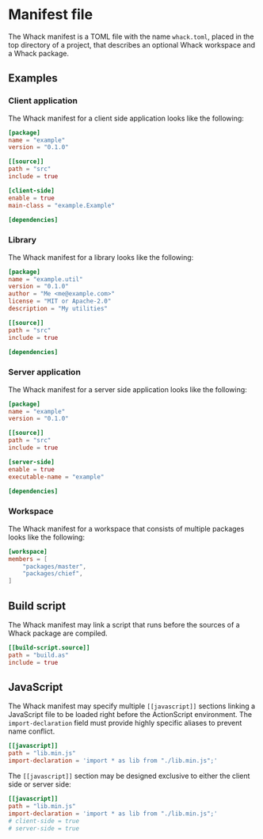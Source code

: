 # Manifest file

The Whack manifest is a TOML file with the name `whack.toml`, placed in the top directory of a project, that describes an optional Whack workspace and a Whack package.

## Examples

### Client application

The Whack manifest for a client side application looks like the following:

```toml
[package]
name = "example"
version = "0.1.0"

[[source]]
path = "src"
include = true

[client-side]
enable = true
main-class = "example.Example"

[dependencies]
```

### Library

The Whack manifest for a library looks like the following:

```toml
[package]
name = "example.util"
version = "0.1.0"
author = "Me <me@example.com>"
license = "MIT or Apache-2.0"
description = "My utilities"

[[source]]
path = "src"
include = true

[dependencies]
```

### Server application

The Whack manifest for a server side application looks like the following:

```toml
[package]
name = "example"
version = "0.1.0"

[[source]]
path = "src"
include = true

[server-side]
enable = true
executable-name = "example"

[dependencies]
```

### Workspace

The Whack manifest for a workspace that consists of multiple packages looks like the following:

```toml
[workspace]
members = [
    "packages/master",
    "packages/chief",
]
```

## Build script

The Whack manifest may link a script that runs before the sources of a Whack package are compiled.

```toml
[[build-script.source]]
path = "build.as"
include = true
```

## JavaScript

The Whack manifest may specify multiple `[[javascript]]` sections linking a JavaScript file to be loaded right before the ActionScript environment. The `import-declaration` field must provide highly specific aliases to prevent name conflict.

```toml
[[javascript]]
path = "lib.min.js"
import-declaration = 'import * as lib from "./lib.min.js";'
```

The `[[javascript]]` section may be designed exclusive to either the client side or server side:

```toml
[[javascript]]
path = "lib.min.js"
import-declaration = 'import * as lib from "./lib.min.js";'
# client-side = true
# server-side = true
```